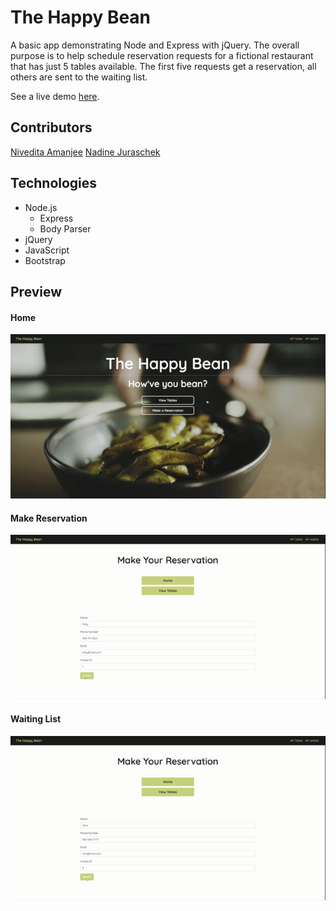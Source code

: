 # The Happy Bean
A basic app demonstrating Node and Express with jQuery. The overall purpose is to help schedule reservation requests for a fictional restaurant that has just 5 tables available. The first five requests get a reservation, all others are sent to the waiting list.

See a live demo [here](https://thehappybean.herokuapp.com/).

## Contributors
[Nivedita Amanjee](https://github.com/niviamanjee)
[Nadine Juraschek](https://github.com/nadinejuraschek)

## Technologies
* Node.js
    * Express
    * Body Parser
* jQuery
* JavaScript
* Bootstrap

## Preview
#### Home
![Home](./assets/readme/preview.gif)

#### Make Reservation
![Make Reservation](./assets/readme/preview2.gif)

#### Waiting List
![Waiting List](./assets/readme/preview3.gif)